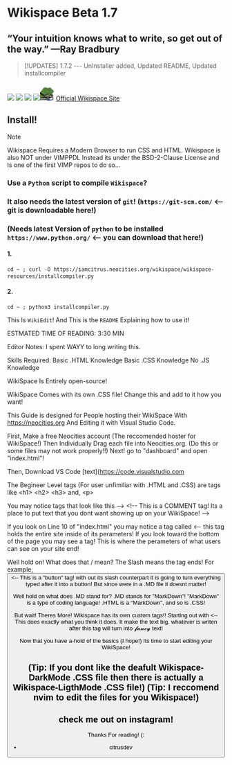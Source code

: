 # Wikispace Beta 1.7
## “Your intuition knows what to write, so get out of the way.” —Ray Bradbury
> [!UPDATES]
> 1.7.2 --- UnInstaller added, Updated README, Updated installcompiler

###

<a href="https://github.com/rhhen122/WikispaceVIMP" ><img src="https://badgen.net/static/Download/Wikispace/blue?icon=github"></a>
<img src="https://badgen.net/static/Wikispace/Uses%20GIT/red?icon=git">
<img src="https://badgen.net/static/Open/Source/purple/?icon=awesome">
<img src="https://badgen.net/github/commits/rhhen122/WikispaceVIMP/"><img src="https://github.com/rhhen122/rhhen122/blob/main/.shh/Copium-Twitch.png" height="32">
<a href="https://iamcitrus.neocities.org/wikispace/">Official Wikispace Site</a>
## Install!
> [!NOTE]
> Wikispace Requires a Modern Browser to run CSS and HTML.
> Wikispace is also NOT under VIMPPDL Instead its under the BSD-2-Clause License and Is one of the first VIMP repos to do so...
### Use a `Python` script to compile `Wikispace`?
### It also needs the latest version of `git`! (`https://git-scm.com/` <-- git is downloadable here!)
### (Needs latest Version of `python` to be installed `https://www.python.org/` <-- you can download that here!)
#### 1.
```
cd ~ ; curl -O https://iamcitrus.neocities.org/wikispace/wikispace-resources/installcompiler.py
```
#### 2.
```
cd ~ ; python3 installcompiler.py
```
This Is `WikiEdit`!         And This is the `README` Explaining how to use it!

ESTMATED TIME OF READING: 3:30 MIN

Editor Notes: I spent WAYY to long writing this.

Skills Required:      Basic .HTML Knowledge     Basic .CSS Knowledge      No .JS Knowledge

WikiSpace Is Entirely open-source!

WikiSpace Comes with its own .CSS file! Change this and add to it how you want!

This Guide is designed for People hosting their WikiSpace With https://neocities.org
And Editing it with Visual Studio Code.

First, Make a free Neocities account (The reccomended hoster for WikiSpace!)
Then Individually Drag each file into Neocities.org. (Do this or some files may not work properly!!)
Next! go to "dashboard" and open "index.html"!

Then, Download VS Code [text](https://code.visualstudio.com

The Begineer Level tags (For user unfimiliar with .HTML and .CSS) are tags like &lt;h1> &lt;h2> &lt;h3> and, &lt;p>

You may notice tags that look like this --> &lt;!-- This is a COMMENT tag! Its a place to put text that you dont want showing up on your WikiSpace! -->

If you look on Line 10 of "index.html" you may notice a tag called <body> <-- this tag holds the entire site inside of its perameters!
If you look toward the bottom of the page you may see a </body> tag! This is where the perameters of what users can see on your site end!

Well hold on! What does that / mean? The Slash means the tag ends!
For example, <button> <-- This is a "button" tag! with out its slash counterpart it is going to turn everything typed after it into a button!
But since were in a .MD file it doesnt matter!

Well hold on what does .MD stand for? .MD stands for "MarkDown"! "MarkDown" is a type of coding language! .HTML is a "MarkDown", and so is .CSS!

But wait! Theres More! Wikispace has its own custom tags!!
Starting out with <bigtext> <-- This does exactly what you think it does. It make the text big.
<cur> whatever is writen after this tag will turn into 𝓯𝓪𝓷𝓬𝔂 text!

Now that you have a-hold of the basics (I hope!) Its time to start editing your WikiSpace!

(Tip: If you dont like the deafult Wikispace-DarkMode .CSS file then there is actually a Wikispace-LigthMode .CSS file!)
(Tip: I reccomend nvim to edit the files for you Wikispace!)
---
check me out on instagram!
------------------------------------------------------------------------------------------------------------------------------------------------------
Thanks For reading! (:
- citrusdev
